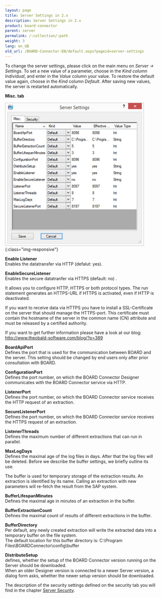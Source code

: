 ```yaml
---
layout: page
title: Server Settings in 2.x
description: Server Settings in 2.x
product: board-connector
parent: server
permalink: /:collection/:path
weight: 3
lang: en_GB
old_url: /BOARD-Connector-EN/default.aspx?pageid=server-settings
---
```


To change the server settings, please click on the main menu on *Server -> Settings*. To set a new value of a parameter, choose in the *Kind column Individual*, and enter in the *Value* column your value. To restore the default value again, choose in the *Kind* column *Default*. After saving new values, the server is restarted automatically.

**Misc. tab**

![BOARDServerSettings](/img/content/BOARDServerSettings.jpg){:class="img-responsive"}

**Enable Listener**<br>
Enables the datatransfer via HTTP (defalut: yes).

**EnableSecureListener**<br>
Enables the secure datatranfer via HTTPS (default: no) .

It allows you to configure HTTP, HTTPS or both protocol types. The run statement generates an HTTPS-URL if HTTPS is activated, even if HTTP is deactivated.

If you want to receive data via HTTPS you have to install a SSL-Certificate on the server that should manage the HTTPS-port. This certificate must contain the hostname of the server in the common name (CN) attribute and must be released by a certified authority. 

If you want to get further information please have a look at our blog: http://www.theobald-software.com/blog/?p=389 

**BoardApiPort**<br>
Defines the port that is used for the communication between BOARD and the server. This setting should be changed by end users only after prior consultation with BOARD.

**ConfigurationPort**<br>
Defines the port number, on which the BOARD Connector Designer communicates with the BOARD Connector service via HTTP.

**ListenerPort**<br>
Defines the port number, on which the BOARD Connector service receives the HTTP request of an extraction.

**SecureListenerPort**<br>
Defines the port number, on which the BOARD Connector service receives the HTTPS request of an extraction. 

**ListenerThreads**<br>
Defines the maximum number of different extractions that can run in parallel. 

**MaxLogDays**<br>
Defines the maximal age of the log files in days. After that the log files will be deleted. Before we describe the buffer settings, we briefly outline its use. 

The buffer is used for temporary storage of the extraction results. An extraction is identified by its name. Calling an extraction with new parameters will re-fetch the result from the SAP system.

**BufferLifespanMinutes**<br>
Defines the maximal age in minutes of an extraction in the buffer.

**BufferExtractionCount**<br>
Defines the maximal count of results of different extractions in the buffer.

**BufferDirectory**<br>
Per default, any newly created extraction will write the extracted data into a temporary buffer on the file system.<br>
The default location for this buffer directory is: C:\Program Files\BOARDConnector\config\buffer

**DistributeSetup**<br>
defines, whether the setup of the BOARD Connector version running on the Server should be downloaded.<br>
When an older Designer version is connected to a newer Server version, a dialog form asks, whether the newer setup version should be downloaded. 

The description of the security settings defined on the security tab you will find in the chapter [Server Security](../security/server-security).